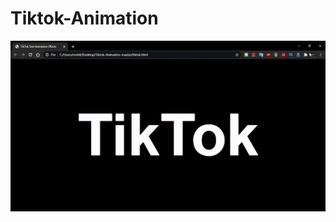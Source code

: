 # Tiktok-Animation

![alt text](https://github.com/mohitrathod7/Tiktok-Animation/blob/master/preview.gif?raw=true)
